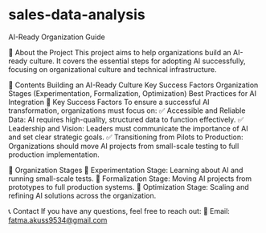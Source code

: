 # sales-data-analysis
AI-Ready Organization Guide

🚀 About the Project
This project aims to help organizations build an AI-ready culture. It covers the essential steps for adopting AI successfully, focusing on organizational culture and technical infrastructure.

📂 Contents
Building an AI-Ready Culture
Key Success Factors
Organization Stages (Experimentation, Formalization, Optimization)
Best Practices for AI Integration
🔑 Key Success Factors
To ensure a successful AI transformation, organizations must focus on:
✅ Accessible and Reliable Data: AI requires high-quality, structured data to function effectively.
✅ Leadership and Vision: Leaders must communicate the importance of AI and set clear strategic goals.
✅ Transitioning from Pilots to Production: Organizations should move AI projects from small-scale testing to full production implementation.

📌 Organization Stages
🔹 Experimentation Stage: Learning about AI and running small-scale tests.
🔹 Formalization Stage: Moving AI projects from prototypes to full production systems.
🔹 Optimization Stage: Scaling and refining AI solutions across the organization.

📞 Contact
If you have any questions, feel free to reach out:
📧 Email: fatma.akuss9534@gmail.com
